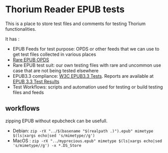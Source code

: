 # Thorium Reader EPUB tests

This is a place to store test files and comments for testing Thorium functionalities. 

It has : 

* EPUB Feeds for test purpose: OPDS or other feeds that we can use to get test files collected in various places
* [Rare EPUB OPDS](https://rawcdn.githack.com/edrlab/thorium-reader-epub-tests/main/EPUB_Feeds_for_testing_purpose/opds-rare-epub-suit.json)
* Rare EPUB test suit: our own testing files with rare and uncommon use case that are not being tested elsewhere
* EPUB3.3 compliance: [W3C EPUB3.3 Tests](https://w3c.github.io/epub-tests/). Reports are available at [EPUB 3.3 Test Results](https://w3c.github.io/epub-tests/results)
* Test Workflows: scripts and automation used for testing or build testing files and feeds

## workflows

zipping EPUB without epubcheck can be usefull. 

* Debian: `zip -rX "../$(basename "$(realpath .)").epub" mimetype $(ls|xargs echo|sed 's/mimetype//g')`
* MacOS : `zip -rX "../myprecious.epub" mimetype $(ls|xargs echo|sed 's/mimetype//g') -x *.DS_Store`